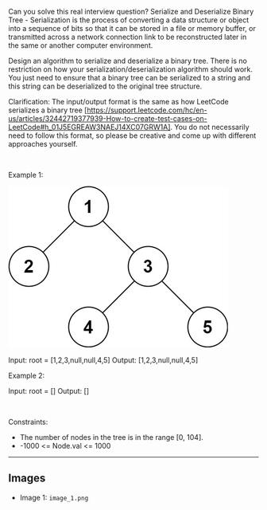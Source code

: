 Can you solve this real interview question? Serialize and Deserialize Binary Tree - Serialization is the process of converting a data structure or object into a sequence of bits so that it can be stored in a file or memory buffer, or transmitted across a network connection link to be reconstructed later in the same or another computer environment.

Design an algorithm to serialize and deserialize a binary tree. There is no restriction on how your serialization/deserialization algorithm should work. You just need to ensure that a binary tree can be serialized to a string and this string can be deserialized to the original tree structure.

Clarification: The input/output format is the same as how LeetCode serializes a binary tree [https://support.leetcode.com/hc/en-us/articles/32442719377939-How-to-create-test-cases-on-LeetCode#h_01J5EGREAW3NAEJ14XC07GRW1A]. You do not necessarily need to follow this format, so please be creative and come up with different approaches yourself.

 

Example 1:

![Example 1](./image_1.png)


Input: root = [1,2,3,null,null,4,5]
Output: [1,2,3,null,null,4,5]


Example 2:


Input: root = []
Output: []


 

Constraints:

 * The number of nodes in the tree is in the range [0, 104].
 * -1000 <= Node.val <= 1000

---

## Images

- Image 1: `image_1.png`

